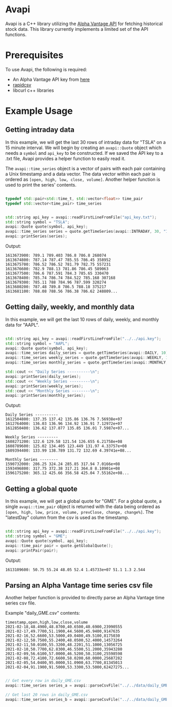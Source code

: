 # Avapi
Avapi is a C++ library utilizing the [Alpha Vantage API](https://www.alphavantage.co/) for fetching historical stock data. This library currently implements a limited set of the API functions.


# Prerequisites
To use Avapi, the following is required:
* An Alpha Vantage API key from [here](https://www.alphavantage.co/support/#api-key)
* [rapidcsv](https://github.com/d99kris/rapidcsv)
* libcurl c++ libraries


# Example Usage
## Getting intraday data
In this example, we will get the last 30 rows of intraday data for "TSLA" on a 15 minute interval. We will begin by creating an ```avapi::Quote``` object which needs a ```symbol``` and ```api_key``` to be constructed. If we saved the API key to a .txt file, Avapi provides a helper function to easily read it.

The ```avapi::time_series``` object is a vector of pairs with each pair containing a Unix timestamp and a data vector. The data vector within each pair is ordered as ```[open, high, low, close, volume]```. Another helper function is used to print the series' contents.

```C++

typedef std::pair<std::time_t, std::vector<float>> time_pair
typedef std::vector<time_pair> time_series

```
```C++

std::string api_key = avapi::readFirstLineFromFile("api_key.txt");
std::string symbol = "TSLA";
avapi::Quote quote(symbol, api_key);
avapi::time_series series = quote.getTimeSeries(avapi::INTRADAY, 30, "15min");
avapi::printSeries(series);

```

Output:

```
1613673900: 789.1 789.403 786.8 786.8 268074
1613674800: 787.14 787.47 785.55 786.45 358952
1613675700: 786.52 786.52 781.79 782.75 557231
1613676600: 782.9 788.13 781.86 786.45 589063
1613677500: 786.6 787.591 784.3 785.65 330470
1613678400: 785.74 786.74 784.522 785.168 307168
1613679300: 785.11 788 784.96 787.599 320274
1613680200: 787.48 789.8 786.5 788.18 375217
1613681100: 788.08 788.56 786.38 786.62 248809...
```

## Getting daily, weekly, and monthly data
In this example, we will get the last 10 rows of daily, weekly, and monthly data for "AAPL".

```C++

std::string api_key = avapi::readFirstLineFromFile("../../api.key");
std::string symbol = "AAPL";
avapi::Quote quote(symbol, api_key);
avapi::time_series daily_series = quote.getTimeSeries(avapi::DAILY, 10);
avapi::time_series weekly_series = quote.getTimeSeries(avapi::WEEKLY, 10);
avapi::time_series monthly_series = quote.getTimeSeries(avapi::MONTHLY, 10);

std::cout << "Daily Series ----------\n";
avapi::printSeries(daily_series);
std::cout << "Weekly Series ---------\n";
avapi::printSeries(weekly_series);
std::cout << "Monthly Series --------\n";
avapi::printSeries(monthly_series);

```

Output:

```
Daily Series ----------
1612504800: 137.35 137.42 135.86 136.76 7.56938e+07
1612764000: 136.03 136.96 134.92 136.91 7.12972e+07
1612850400: 136.62 137.877 135.85 136.01 7.5987e+07...

Weekly Series ---------
1608271200: 122.6 129.58 121.54 126.655 6.21758e+08
1608789600: 125.02 134.405 123.449 131.97 4.33757e+08
1609394400: 133.99 138.789 131.72 132.69 4.39741e+08...

Monthly Series --------
1590732000: 286.25 324.24 285.85 317.94 7.0166e+08
1593496800: 317.75 372.38 317.21 364.8 8.10901e+08
1596175200: 365.12 425.66 356.58 425.04 7.55162e+08...
```

## Getting a global quote
In this example, we will get a global quote for "GME". For a global quote, a single ```avapi::time_pair``` object is returned with the data being ordered as ```[open, high, low, price, volume, prevClose, change, change%]```. The "latestDay" column from the csv is used as the timestamp.

```C++

std::string api_key = avapi::readFirstLineFromFile("../../api.key");
std::string symbol = "GME";
avapi::Quote quote(symbol, api_key);
avapi::time_pair pair = quote.getGlobalQuote();
avapi::printPair(pair);

```

Output:

```
1613109600: 50.75 55.24 48.05 52.4 1.45733e+07 51.1 1.3 2.544
```


## Parsing an Alpha Vantage time series csv file

Another helper function is provided to directly parse an Alpha Vantage time series csv file. 

Example "daily_GME.csv" contents:

```
timestamp,open,high,low,close,volume
2021-02-18,48.4900,48.8700,40.6500,40.6900,23990555
2021-02-17,49.7700,51.1900,44.5600,45.9400,9147635
2021-02-16,52.6600,53.5000,49.0400,49.5100,8175030
2021-02-12,50.7500,55.2400,48.0500,52.4000,14573264
2021-02-11,50.0100,55.3200,48.2201,51.1000,13056725
2021-02-10,50.7700,62.8300,46.5500,51.2000,35943280
2021-02-09,56.6100,57.0000,46.5200,50.3100,25598598
2021-02-08,72.4100,72.6600,58.0200,60.0000,25687282
2021-02-05,54.0400,95.0000,51.0900,63.7700,81345013
2021-02-04,91.1900,91.5000,53.3300,53.5000,62427275...
```
```C++

// Get every row in daily_GME.csv
avapi::time_series series_a = avapi::parseCsvFile("../../data/daily_GME.csv");

// Get last 20 rows in daily_GME.csv
avapi::time_series series_b = avapi::parseCsvFile("../../data/daily_GME.csv", 20);
    
```
